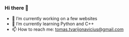 ### Hi there 👋
- 🔭 I’m currently working on a few websites
- 🌱 I’m currently learning Python and C++
- 📫 How to reach me: tomas.tvarijonavicius@gmail.com
